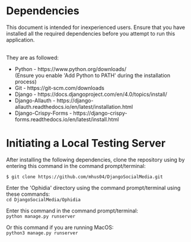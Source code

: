 <h1>Dependencies</h1>
This document is intended for inexperienced users. Ensure that you have installed all the required dependencies before you attempt to run this application.

<br>They are as followed:
<ul>
  <li>Python - https://www.python.org/downloads/</li> (Ensure you enable 'Add Python to PATH' during the installation process)
  <li>Git - https://git-scm.com/downloads</li>
  <li>Django - https://docs.djangoproject.com/en/4.0/topics/install/</li>
  <li>Django-Allauth - https://django-allauth.readthedocs.io/en/latest/installation.html</li>
  <li>Django-Crispy-Forms - https://django-crispy-forms.readthedocs.io/en/latest/install.html</li>
</ul>

<h1>Initiating a Local Testing Server</h1>
After installing the following dependencies, clone the repository using by entering this command in the command prompt/terminal:
<br>

```$ git clone https://github.com/mhus04/DjangoSocialMedia.git```

Enter the 'Ophidia' directory using the command prompt/terminal using these commands:
<br>```cd DjangoSocialMedia/Ophidia```


Enter this command in the command prompt/terminal:
<br>```python manage.py runserver```

Or this command if you are running MacOS:
<br>```python3 manage.py runserver```
